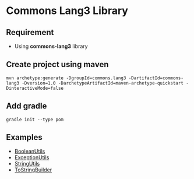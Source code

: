 # Commons Lang3 Library

## Requirement
* Using **commons-lang3** library

## Create project using maven
```
mvn archetype:generate -DgroupId=commons.lang3 -DartifactId=commons-lang3 -Dversion=1.0 -DarchetypeArtifactId=maven-archetype-quickstart -DinteractiveMode=false
```

## Add gradle
```
gradle init --type pom
```

## Examples
* [BooleanUtils](src/test/java/com/lang3/BooleanUtils.java)
* [ExceptionUtils](src/test/java/com/lang3/ExceptionUtils)
* [StringUtils](src/test/java/com/lang3/StringUtils)
* [ToStringBuilder](src/test/java/com/lang3/ToStringBuilderPractice)